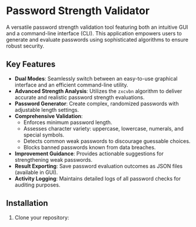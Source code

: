 # Password Strength Validator

A versatile password strength validation tool featuring both an intuitive GUI and a command-line interface (CLI). This application empowers users to generate and evaluate passwords using sophisticated algorithms to ensure robust security.

## Key Features

- **Dual Modes**: Seamlessly switch between an easy-to-use graphical interface and an efficient command-line utility.
- **Advanced Strength Analysis**: Utilizes the `zxcvbn` algorithm to deliver accurate and realistic password strength evaluations.
- **Password Generator**: Create complex, randomized passwords with adjustable length settings.
- **Comprehensive Validation**:
  - Enforces minimum password length.
  - Assesses character variety: uppercase, lowercase, numerals, and special symbols.
  - Detects common weak passwords to discourage guessable choices.
  - Blocks banned passwords known from data breaches.
- **Improvement Guidance**: Provides actionable suggestions for strengthening weak passwords.
- **Result Exporting**: Save password evaluation outcomes as JSON files (available in GUI).
- **Activity Logging**: Maintains detailed logs of all password checks for auditing purposes.

## Installation

1. Clone your repository:

